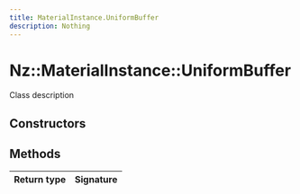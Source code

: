 ```yaml
---
title: MaterialInstance.UniformBuffer
description: Nothing
---
```


# Nz::MaterialInstance::UniformBuffer

Class description

## Constructors


## Methods

| Return type | Signature |
| ----------- | --------- |
